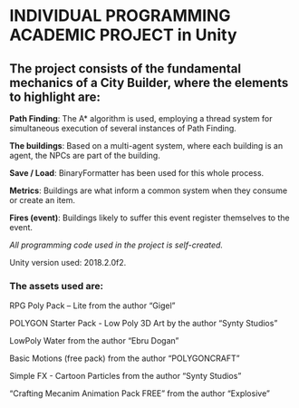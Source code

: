# INDIVIDUAL PROGRAMMING ACADEMIC PROJECT in Unity

## The project consists of the fundamental mechanics of a City Builder, where the elements to highlight are:

**Path Finding**: The A* algorithm is used, employing a thread system for simultaneous execution of several instances of Path Finding.

**The buildings**: Based on a multi-agent system, where each building is an agent, the NPCs are part of the building.

**Save / Load**: BinaryFormatter has been used for this whole process.

**Metrics**: Buildings are what inform a common system when they consume or create an item.

**Fires (event)**: Buildings likely to suffer this event register themselves to the event.

*All programming code used in the project is self-created.*

Unity version used: 2018.2.0f2. 





### The assets used are:

RPG Poly Pack – Lite from the author “Gigel”

POLYGON Starter Pack - Low Poly 3D Art by the author “Synty Studios”

LowPoly Water from the author “Ebru Dogan”

Basic Motions (free pack) from the author “POLYGONCRAFT”

Simple FX - Cartoon Particles from the author “Synty Studios”

“Crafting Mecanim Animation Pack FREE” from the author “Explosive”

